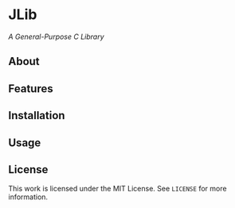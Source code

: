 # JLib

_A General-Purpose C Library_

## About

## Features

## Installation

## Usage

## License

This work is licensed under the MIT License. See `LICENSE` for more information.
